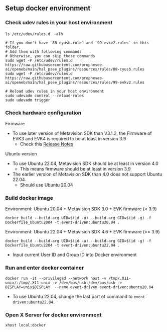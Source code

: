 ## Setup docker environment
### Check udev rules in your host environment
```
ls /etc/udev/rules.d　-alh

# If you don't have `88-cyusb.rule` and `99-evkv2.rules` in this folder,
# Add them with following commands
# Otherwise, you can skip these commands
sudo wget -P /etc/udev/rules.d https://raw.githubusercontent.com/prophesee-ai/openeb/main/hal_psee_plugins/resources/rules/88-cyusb.rules
sudo wget -P /etc/udev/rules.d https://raw.githubusercontent.com/prophesee-ai/openeb/main/hal_psee_plugins/resources/rules/99-evkv2.rules

# Reload udev rules in your host environment
sudo udevadm control --reload-rules
sudo udevadm trigger
```

### Check hardware configuration
Firmware
- To use later version of Metavision SDK than V3.1.2, the Firmware of EVK3 and EVK4 is required to be at least in version 3.9
  - Check this [Release Notes](https://docs.prophesee.ai/stable/release_notes.html#v3-1-2-change-logs-16-12-2022)

Ubuntu version
- To use Ubuntu 22.04, Metavision SDK should be at least in version 4.0
  - This means firmware should be at least in version 3.9
- The earlier version of Metavision SDK than 4.0 does not support Ubuntu 22.04.
  - Should use Ubuntu 20.04

### Build docker image
Environment: Ubuntu 20.04 + Metavision SDK 3.0 + EVK firmware (< 3.9)
```
docker build --build-arg UID=$(id -u) --build-arg GID=$(id -g) -f Dockerfile_Ubuntu2004 -t event-driven:ubuntu20.04 .
```
Environment: Ubuntu 22.04 + Metavision SDK 4.6 + EVK firmware (>= 3.9)
```
docker build --build-arg UID=$(id -u) --build-arg GID=$(id -g) -f Dockerfile_Ubuntu2204 -t event-driven:ubuntu22.04 .
```
- Input current User ID and Group ID into Docker environment

### Run and enter docker container
```
docker run -it --privileged --network host -v /tmp/.X11-unix/:/tmp/.X11-unix -v /dev/bus/usb:/dev/bus/usb -e DISPLAY=unix$DISPLAY  --name event-driven event-driven:ubuntu20.04
```
- To use Ubuntu 22.04, change the last part of command to `event-driven:ubuntu22.04`.

### Open X Server for docker environment
```
xhost local:docker
```
